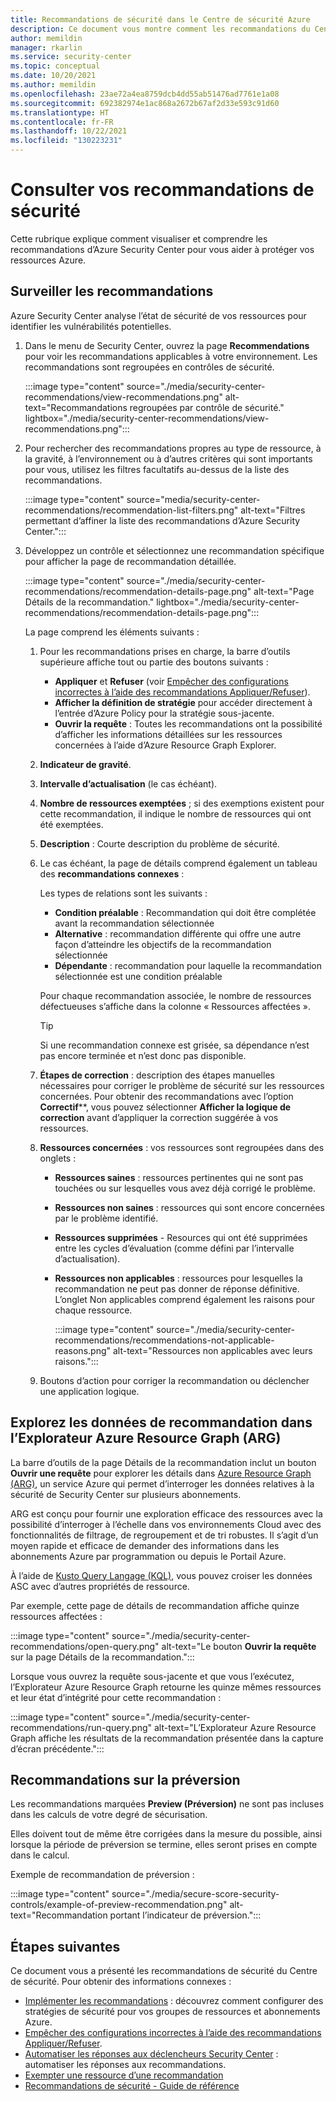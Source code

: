 ```yaml
---
title: Recommandations de sécurité dans le Centre de sécurité Azure
description: Ce document vous montre comment les recommandations du Centre de sécurité Azure peuvent vous aider à protéger vos ressources Azure et à rester en conformité avec les stratégies de sécurité.
author: memildin
manager: rkarlin
ms.service: security-center
ms.topic: conceptual
ms.date: 10/20/2021
ms.author: memildin
ms.openlocfilehash: 23ae72a4ea8759dcb4dd55ab51476ad7761e1a08
ms.sourcegitcommit: 692382974e1ac868a2672b67af2d33e593c91d60
ms.translationtype: HT
ms.contentlocale: fr-FR
ms.lasthandoff: 10/22/2021
ms.locfileid: "130223231"
---
```

# <a name="review-your-security-recommendations"></a>Consulter vos recommandations de sécurité

Cette rubrique explique comment visualiser et comprendre les recommandations d’Azure Security Center pour vous aider à protéger vos ressources Azure.

## <a name="monitor-recommendations"></a>Surveiller les recommandations <a name="monitor-recommendations"></a>

Azure Security Center analyse l’état de sécurité de vos ressources pour identifier les vulnérabilités potentielles. 

1. Dans le menu de Security Center, ouvrez la page **Recommendations** pour voir les recommandations applicables à votre environnement. Les recommandations sont regroupées en contrôles de sécurité.

    :::image type="content" source="./media/security-center-recommendations/view-recommendations.png" alt-text="Recommandations regroupées par contrôle de sécurité." lightbox="./media/security-center-recommendations/view-recommendations.png":::

1. Pour rechercher des recommandations propres au type de ressource, à la gravité, à l’environnement ou à d’autres critères qui sont importants pour vous, utilisez les filtres facultatifs au-dessus de la liste des recommandations.

    :::image type="content" source="media/security-center-recommendations/recommendation-list-filters.png" alt-text="Filtres permettant d’affiner la liste des recommandations d’Azure Security Center.":::

1. Développez un contrôle et sélectionnez une recommandation spécifique pour afficher la page de recommandation détaillée.

    :::image type="content" source="./media/security-center-recommendations/recommendation-details-page.png" alt-text="Page Détails de la recommandation." lightbox="./media/security-center-recommendations/recommendation-details-page.png":::

    La page comprend les éléments suivants :

    1. Pour les recommandations prises en charge, la barre d’outils supérieure affiche tout ou partie des boutons suivants :
        - **Appliquer** et **Refuser** (voir [Empêcher des configurations incorrectes à l’aide des recommandations Appliquer/Refuser](prevent-misconfigurations.md)).
        - **Afficher la définition de stratégie** pour accéder directement à l’entrée d’Azure Policy pour la stratégie sous-jacente.
        - **Ouvrir la requête** : Toutes les recommandations ont la possibilité d’afficher les informations détaillées sur les ressources concernées à l’aide d’Azure Resource Graph Explorer.
    1. **Indicateur de gravité**.
    1. **Intervalle d’actualisation** (le cas échéant).
    1. **Nombre de ressources exemptées** ; si des exemptions existent pour cette recommandation, il indique le nombre de ressources qui ont été exemptées.
    1. **Description** : Courte description du problème de sécurité.
    1. Le cas échéant, la page de détails comprend également un tableau des **recommandations connexes** :

        Les types de relations sont les suivants :

        - **Condition préalable** : Recommandation qui doit être complétée avant la recommandation sélectionnée
        - **Alternative** : recommandation différente qui offre une autre façon d’atteindre les objectifs de la recommandation sélectionnée
        - **Dépendante** : recommandation pour laquelle la recommandation sélectionnée est une condition préalable

        Pour chaque recommandation associée, le nombre de ressources défectueuses s’affiche dans la colonne « Ressources affectées ».

        > [!TIP]
        > Si une recommandation connexe est grisée, sa dépendance n’est pas encore terminée et n’est donc pas disponible.

    1. **Étapes de correction** : description des étapes manuelles nécessaires pour corriger le problème de sécurité sur les ressources concernées. Pour obtenir des recommandations avec l’option **Correctif****, vous pouvez sélectionner **Afficher la logique de correction** avant d’appliquer la correction suggérée à vos ressources.

    1. **Ressources concernées** : vos ressources sont regroupées dans des onglets :
        - **Ressources saines** : ressources pertinentes qui ne sont pas touchées ou sur lesquelles vous avez déjà corrigé le problème.
        - **Ressources non saines** : ressources qui sont encore concernées par le problème identifié.
        - **Ressources supprimées** - Resources qui ont été supprimées entre les cycles d’évaluation (comme défini par l’intervalle d’actualisation).
        - **Ressources non applicables** : ressources pour lesquelles la recommandation ne peut pas donner de réponse définitive. L’onglet Non applicables comprend également les raisons pour chaque ressource. 

            :::image type="content" source="./media/security-center-recommendations/recommendations-not-applicable-reasons.png" alt-text="Ressources non applicables avec leurs raisons.":::

    1. Boutons d’action pour corriger la recommandation ou déclencher une application logique.


## <a name="review-recommendation-data-in-azure-resource-graph-explorer-arg"></a>Explorez les données de recommandation dans l’Explorateur Azure Resource Graph (ARG)

La barre d’outils de la page Détails de la recommandation inclut un bouton **Ouvrir une requête** pour explorer les détails dans [Azure Resource Graph (ARG)](../governance/resource-graph/index.yml), un service Azure qui permet d’interroger les données relatives à la sécurité de Security Center sur plusieurs abonnements.

ARG est conçu pour fournir une exploration efficace des ressources avec la possibilité d’interroger à l’échelle dans vos environnements Cloud avec des fonctionnalités de filtrage, de regroupement et de tri robustes. Il s’agit d’un moyen rapide et efficace de demander des informations dans les abonnements Azure par programmation ou depuis le Portail Azure.

À l’aide de [Kusto Query Langage (KQL)](/azure/data-explorer/kusto/query/), vous pouvez croiser les données ASC avec d’autres propriétés de ressource.

Par exemple, cette page de détails de recommandation affiche quinze ressources affectées :

:::image type="content" source="./media/security-center-recommendations/open-query.png" alt-text="Le bouton **Ouvrir la requête** sur la page Détails de la recommandation.":::

Lorsque vous ouvrez la requête sous-jacente et que vous l’exécutez, l’Explorateur Azure Resource Graph retourne les quinze mêmes ressources et leur état d’intégrité pour cette recommandation : 

:::image type="content" source="./media/security-center-recommendations/run-query.png" alt-text="L’Explorateur Azure Resource Graph affiche les résultats de la recommandation présentée dans la capture d’écran précédente.":::


## <a name="preview-recommendations"></a>Recommandations sur la préversion

Les recommandations marquées **Preview (Préversion)** ne sont pas incluses dans les calculs de votre degré de sécurisation.

Elles doivent tout de même être corrigées dans la mesure du possible, ainsi lorsque la période de préversion se termine, elles seront prises en compte dans le calcul.

Exemple de recommandation de préversion :

:::image type="content" source="./media/secure-score-security-controls/example-of-preview-recommendation.png" alt-text="Recommandation portant l’indicateur de préversion.":::
 
## <a name="next-steps"></a>Étapes suivantes

Ce document vous a présenté les recommandations de sécurité du Centre de sécurité. Pour obtenir des informations connexes :

- [Implémenter les recommandations](security-center-remediate-recommendations.md) : découvrez comment configurer des stratégies de sécurité pour vos groupes de ressources et abonnements Azure.
- [Empêcher des configurations incorrectes à l’aide des recommandations Appliquer/Refuser](prevent-misconfigurations.md).
- [Automatiser les réponses aux déclencheurs Security Center](workflow-automation.md) : automatiser les réponses aux recommandations.
- [Exempter une ressource d’une recommandation](exempt-resource.md)
- [Recommandations de sécurité - Guide de référence](recommendations-reference.md)